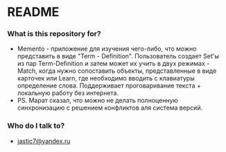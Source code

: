 # README #

### What is this repository for? ###

* Memento - приложение для изучения чего-либо, что можно представить в виде "Term - Definition". Пользователь создает Set'ы из пар Term-Definition и затем может их учить в двух режимах - Match, когда нужно сопоставить объекты, представленные в виде карточек или Learn, где необходимо вводить с клавиатуры определение слова. Поддерживает проговаривание текста + локальную работу без интернета.
* PS. Марат сказал, что можно не делать полноценную синхронизацию с решением конфликтов аля система версий.

### Who do I talk to? ###

* jastic7@yandex.ru